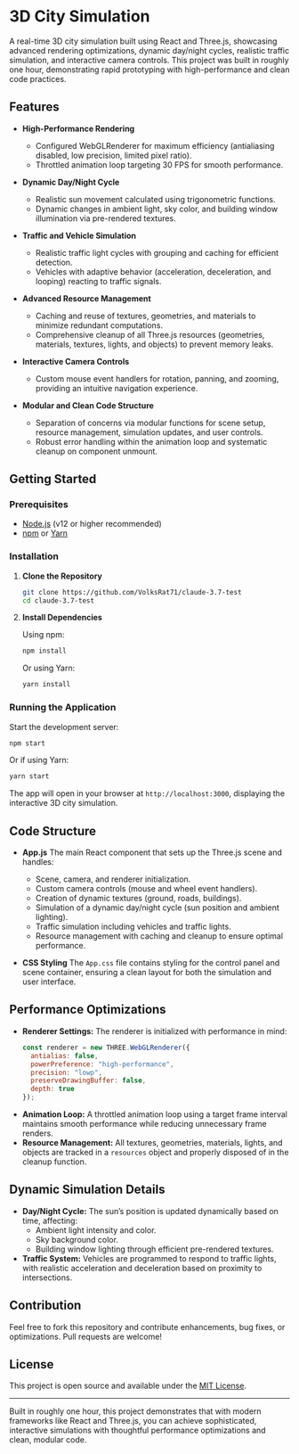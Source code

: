 # 3D City Simulation

A real-time 3D city simulation built using React and Three.js, showcasing advanced rendering optimizations, dynamic day/night cycles, realistic traffic simulation, and interactive camera controls. This project was built in roughly one hour, demonstrating rapid prototyping with high-performance and clean code practices.

## Features

- **High-Performance Rendering**
  - Configured WebGLRenderer for maximum efficiency (antialiasing disabled, low precision, limited pixel ratio).
  - Throttled animation loop targeting 30 FPS for smooth performance.

- **Dynamic Day/Night Cycle**
  - Realistic sun movement calculated using trigonometric functions.
  - Dynamic changes in ambient light, sky color, and building window illumination via pre-rendered textures.

- **Traffic and Vehicle Simulation**
  - Realistic traffic light cycles with grouping and caching for efficient detection.
  - Vehicles with adaptive behavior (acceleration, deceleration, and looping) reacting to traffic signals.

- **Advanced Resource Management**
  - Caching and reuse of textures, geometries, and materials to minimize redundant computations.
  - Comprehensive cleanup of all Three.js resources (geometries, materials, textures, lights, and objects) to prevent memory leaks.

- **Interactive Camera Controls**
  - Custom mouse event handlers for rotation, panning, and zooming, providing an intuitive navigation experience.

- **Modular and Clean Code Structure**
  - Separation of concerns via modular functions for scene setup, resource management, simulation updates, and user controls.
  - Robust error handling within the animation loop and systematic cleanup on component unmount.

## Getting Started

### Prerequisites

- [Node.js](https://nodejs.org/) (v12 or higher recommended)
- [npm](https://www.npmjs.com/) or [Yarn](https://yarnpkg.com/)

### Installation

1. **Clone the Repository**

   ```bash
   git clone https://github.com/VolksRat71/claude-3.7-test
   cd claude-3.7-test
   ```

2. **Install Dependencies**

   Using npm:

   ```bash
   npm install
   ```

   Or using Yarn:

   ```bash
   yarn install
   ```

### Running the Application

Start the development server:

```bash
npm start
```

Or if using Yarn:

```bash
yarn start
```

The app will open in your browser at `http://localhost:3000`, displaying the interactive 3D city simulation.

## Code Structure

- **App.js**
  The main React component that sets up the Three.js scene and handles:
  - Scene, camera, and renderer initialization.
  - Custom camera controls (mouse and wheel event handlers).
  - Creation of dynamic textures (ground, roads, buildings).
  - Simulation of a dynamic day/night cycle (sun position and ambient lighting).
  - Traffic simulation including vehicles and traffic lights.
  - Resource management with caching and cleanup to ensure optimal performance.

- **CSS Styling**
  The `App.css` file contains styling for the control panel and scene container, ensuring a clean layout for both the simulation and user interface.

## Performance Optimizations

- **Renderer Settings:**
  The renderer is initialized with performance in mind:
  ```js
  const renderer = new THREE.WebGLRenderer({
    antialias: false,
    powerPreference: "high-performance",
    precision: "lowp",
    preserveDrawingBuffer: false,
    depth: true
  });
  ```
- **Animation Loop:**
  A throttled animation loop using a target frame interval maintains smooth performance while reducing unnecessary frame renders.
- **Resource Management:**
  All textures, geometries, materials, lights, and objects are tracked in a `resources` object and properly disposed of in the cleanup function.

## Dynamic Simulation Details

- **Day/Night Cycle:**
  The sun’s position is updated dynamically based on time, affecting:
  - Ambient light intensity and color.
  - Sky background color.
  - Building window lighting through efficient pre-rendered textures.
- **Traffic System:**
  Vehicles are programmed to respond to traffic lights, with realistic acceleration and deceleration based on proximity to intersections.

## Contribution

Feel free to fork this repository and contribute enhancements, bug fixes, or optimizations. Pull requests are welcome!

## License

This project is open source and available under the [MIT License](LICENSE).

---

Built in roughly one hour, this project demonstrates that with modern frameworks like React and Three.js, you can achieve sophisticated, interactive simulations with thoughtful performance optimizations and clean, modular code.
